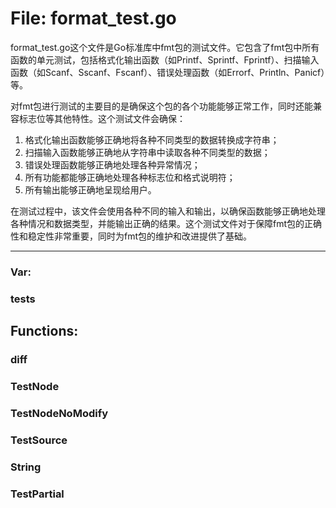 # File: format_test.go

format_test.go这个文件是Go标准库中fmt包的测试文件。它包含了fmt包中所有函数的单元测试，包括格式化输出函数（如Printf、Sprintf、Fprintf）、扫描输入函数（如Scanf、Sscanf、Fscanf）、错误处理函数（如Errorf、Println、Panicf）等。

对fmt包进行测试的主要目的是确保这个包的各个功能能够正常工作，同时还能兼容标志位等其他特性。这个测试文件会确保：

1. 格式化输出函数能够正确地将各种不同类型的数据转换成字符串；
2. 扫描输入函数能够正确地从字符串中读取各种不同类型的数据；
3. 错误处理函数能够正确地处理各种异常情况；
4. 所有功能都能够正确地处理各种标志位和格式说明符；
5. 所有输出能够正确地呈现给用户。

在测试过程中，该文件会使用各种不同的输入和输出，以确保函数能够正确地处理各种情况和数据类型，并能输出正确的结果。这个测试文件对于保障fmt包的正确性和稳定性非常重要，同时为fmt包的维护和改进提供了基础。




---

### Var:

### tests





## Functions:

### diff





### TestNode





### TestNodeNoModify





### TestSource





### String





### TestPartial





